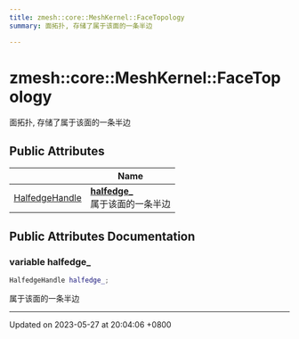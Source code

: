 ```yaml
---
title: zmesh::core::MeshKernel::FaceTopology
summary: 面拓扑, 存储了属于该面的一条半边 

---
```


# zmesh::core::MeshKernel::FaceTopology



面拓扑, 存储了属于该面的一条半边 

## Public Attributes

|                | Name           |
| -------------- | -------------- |
| [HalfedgeHandle](Classes/classzmesh_1_1core_1_1_halfedge_handle.md) | **[halfedge_](Classes/structzmesh_1_1core_1_1_mesh_kernel_1_1_face_topology.md#variable-halfedge-)** <br>属于该面的一条半边  |

## Public Attributes Documentation

### variable halfedge_

```cpp
HalfedgeHandle halfedge_;
```

属于该面的一条半边 

-------------------------------

Updated on 2023-05-27 at 20:04:06 +0800